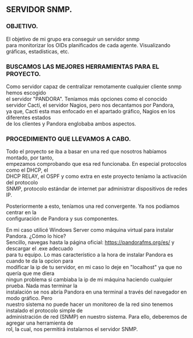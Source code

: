 ## SERVIDOR SNMP.  

### OBJETIVO.  

El objetivo de mi grupo era conseguir un servidor snmp  
para monitorizar los OIDs planificados de cada agente.
Visualizando gráficas, estadísticas, etc.  

### BUSCAMOS LAS MEJORES HERRAMIENTAS PARA EL PROYECTO.  

Como servidor capaz de centralizar remotamente cualquier cliente snmp hemos escogido  
el servidor "PANDORA". Teníamos más opciones como el conocido  
servidor Cacti, el servidor Nagios, pero nos decantamos por Pandora,  
ya que, Cacti esta mas enfocado en el apartado gráfico, Nagios en los diferentes estados  
de los clientes y Pandora englobaba ambos aspectos.  

### PROCEDIMIENTO QUE LLEVAMOS A CABO.  

Todo el proyecto se iba a basar en una red que nosotros habíamos montado, por tanto,  
empezamos comprobando que esa red funcionaba. En especial protocolos como el DHCP, el  
DHCP RELAY, el OSPF y como extra en este proyecto teníamo la activación del protocolo  
SNMP, protocolo estándar de internet par administrar dispositivos de redes IP.  

Posteriormente a esto, teníamos una red convergente. Ya nos podíamos centrar en la  
configuración de Pandora y sus componentes.

En mi caso utilicé Windows Server como máquina virtual para instalar Pandora. ¿Cómo lo hice?  
Sencillo, navegas hasta la página oficial: https://pandorafms.org/es/ y descargar el .exe adecuado  
para tu equipo. Lo mas característico a la hora de instalar Pandora es cuando te da la opcion para  
modificar la ip de tu servidor, en mi caso lo deje en "localhost" ya que no quería que me diera  
ningun problema si cambiaba la ip de mi máquina haciendo cualquier prueba. Nada mas terminar la  
instalación se nos abría Pandora en una terminal a través del navegador en modo gráfico. Pero  
nuestro sistema no puede hacer un monitoreo de la red sino tenemos instalado el protocolo simple de  
administración de red (SNMP) en nuestro sistema. Para ello, deberemos de agregar una herramienta de  
rol, la cual, nos permitirá instalarnos el servidor SNMP.



